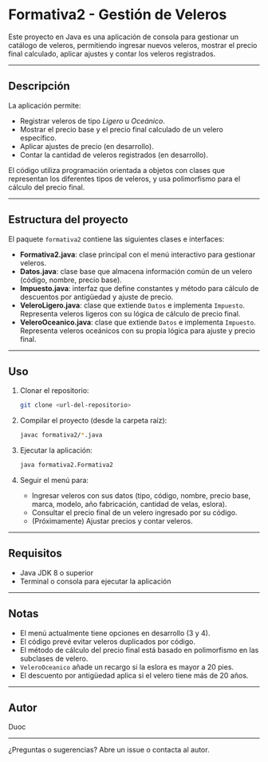 # Formativa2 - Gestión de Veleros

Este proyecto en Java es una aplicación de consola para gestionar un catálogo de veleros, permitiendo ingresar nuevos veleros, mostrar el precio final calculado, aplicar ajustes y contar los veleros registrados.

---

## Descripción

La aplicación permite:
- Registrar veleros de tipo *Ligero* u *Oceánico*.
- Mostrar el precio base y el precio final calculado de un velero específico.
- Aplicar ajustes de precio (en desarrollo).
- Contar la cantidad de veleros registrados (en desarrollo).

El código utiliza programación orientada a objetos con clases que representan los diferentes tipos de veleros, y usa polimorfismo para el cálculo del precio final.

---

## Estructura del proyecto

El paquete `formativa2` contiene las siguientes clases e interfaces:

- **Formativa2.java**: clase principal con el menú interactivo para gestionar veleros.
- **Datos.java**: clase base que almacena información común de un velero (código, nombre, precio base).
- **Impuesto.java**: interfaz que define constantes y método para cálculo de descuentos por antigüedad y ajuste de precio.
- **VeleroLigero.java**: clase que extiende `Datos` e implementa `Impuesto`. Representa veleros ligeros con su lógica de cálculo de precio final.
- **VeleroOceanico.java**: clase que extiende `Datos` e implementa `Impuesto`. Representa veleros oceánicos con su propia lógica para ajuste y precio final.

---

## Uso

1. Clonar el repositorio:
    ```bash
    git clone <url-del-repositorio>
    ```

2. Compilar el proyecto (desde la carpeta raíz):
    ```bash
    javac formativa2/*.java
    ```

3. Ejecutar la aplicación:
    ```bash
    java formativa2.Formativa2
    ```

4. Seguir el menú para:
   - Ingresar veleros con sus datos (tipo, código, nombre, precio base, marca, modelo, año fabricación, cantidad de velas, eslora).
   - Consultar el precio final de un velero ingresado por su código.
   - (Próximamente) Ajustar precios y contar veleros.

---

## Requisitos

- Java JDK 8 o superior
- Terminal o consola para ejecutar la aplicación

---

## Notas

- El menú actualmente tiene opciones en desarrollo (3 y 4).
- El código prevé evitar veleros duplicados por código.
- El método de cálculo del precio final está basado en polimorfismo en las subclases de velero.
- `VeleroOceanico` añade un recargo si la eslora es mayor a 20 pies.
- El descuento por antigüedad aplica si el velero tiene más de 20 años.

---

## Autor

Duoc

---

¿Preguntas o sugerencias? Abre un issue o contacta al autor.
